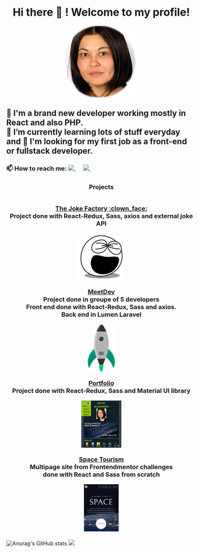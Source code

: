 
<h1 align="center"> Hi there 👋 ! Welcome to my profile!</h1>
<p align="center"><img align="center" height="190px" src="https://github.com/alerafart/alerafart/blob/main/img/alex.png"></p>
<h2>
🌱 I'm a brand new developer working mostly in React and also PHP. <br>
🌱 I’m currently learning lots of stuff everyday and 👯 I'm looking for my first job as a front-end or fullstack developer.
</h2>
<h3 align="left">📫 How to reach me: 
    <a href="mailto:maalejandrarafart@gmail.com">
        <img src="https://img.shields.io/badge/gmail-%23D14836.svg?&style=for-the-badge&logo=gmail&logoColor=white" />
    </a>&nbsp;&nbsp;&nbsp;&nbsp;
    <a href="https://www.linkedin.com/in/rafart-alejandra/">
       <img src="https://img.shields.io/badge/linkedin-%230077B5.svg?&style=for-the-badge&logo=linkedin&logoColor=white" />
   </a>&nbsp;&nbsp;&nbsp;&nbsp;
</h3>
<h3 align="center"> Projects <br><br>
    <p align="center"> <a href="https://www.jokefactory.alerafart.com/" target="_blank" rel="noreferrer">The Joke Factory :clown_face:</a> <br> 
    Project done with React-Redux, Sass, axios and external joke API
        <p align="center">
            <a href="https://www.jokefactory.alerafart.com/" target="_blank" rel="noreferrer">
                <img height="125px" src="img/laughing.svg" />
            </a>
        </p>  
    </p>
    <p align="center"> <a href="http://www.meetdev.alerafart.com/" target="_blank" rel="noreferrer">MeetDev</a> <br> Project done in groupe of 5 developers
    <br> Front end done with React-Redux, Sass and axios. <br>
    Back end in Lumen Laravel
        <p align="center">
            <a href="http://www.meetdev.alerafart.com/" target="_blank">
                <img height="125px" src="img/rocket.png" />
            </a>
      </p>  
    </p>
    <p align="center"> <a href="https://www.alerafart.com/" target="_blank">Portfolio</a><br> Project done with React-Redux, Sass and Material UI library
        <p align="center">
            <a href="https://www.alerafart.com/" target="_blank">
                <img height="125px" src="img/portfolio.png" />
            </a>
      </p>  
    </p>
    <p align="center"> <a href="https://spacetourism-alerafart.vercel.app/" target="_blank">Space Tourism</a><br> Multipage site from Frontendmentor challenges <br>  done with React and Sass from scratch
        <p align="center">
            <a href="https://spacetourism-alerafart.vercel.app/" target="_blank">
                <img height="125px" src="img/spacetourism.png" />
            </a>
      </p>  
    </p> 
</h3>


![Anurag's GitHub stats](https://github-readme-stats.vercel.app/api?username=alerafart&count_private=true&hide=stars&show_icons=true&theme=merko)
<img height="150px" src="https://github-readme-stats.vercel.app/api/top-langs/?username=alerafart&layout=compact&langs_count=8&theme=merko&exclude_repo=github-readme-stats,html-css-excercise-cv" />

<!--
**alerafart/alerafart** is a ✨ _special_ ✨ repository because its `README.md` (this file) appears on your GitHub profile.

[![Top Langs](https://github-readme-stats.vercel.app/api/top-langs/?username=alerafart&theme=merko&exclude_repo=github-readme-stats,html-css-excercise-cv)](https://github.com/alerafart/github-readme-stats)

Here are some ideas to get you started:

- 🔭 I’m currently working on ...
- 🌱 I’m currently learning ...
- 👯 I’m looking to collaborate on ...
- 🤔 I’m looking for help with ...
- 💬 Ask me about ...
- 📫 How to reach me: ...
- 😄 Pronouns: ...
- ⚡ Fun fact: ...
-->

